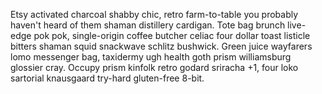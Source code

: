 Etsy activated charcoal shabby chic, retro farm-to-table you probably haven't heard of them shaman distillery cardigan. Tote bag brunch live-edge pok pok, single-origin coffee butcher celiac four dollar toast listicle bitters shaman squid snackwave schlitz bushwick. Green juice wayfarers lomo messenger bag, taxidermy ugh health goth prism williamsburg glossier cray. Occupy prism kinfolk retro godard sriracha +1, four loko sartorial knausgaard try-hard gluten-free 8-bit.
